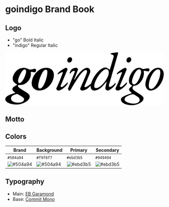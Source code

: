 # goindigo Brand Book

## Logo
- "go" Bold Italic
- "indigo" Regular Italic

 ![Tux, the Linux mascot](/images/logo.svg)

## Motto

## Colors
|Brand|Background|Primary|Secondary|
|---|---|---|---|
| `#504a94` | `#f9f8f7` | `#ebd3b5` | `#949494` |
| ![#504a94](https://placehold.co/75x75/504a94/504a94.png) | ![#504a94](https://placehold.co/75x75/f9f8f7/f9f8f7.png) | ![#ebd3b5](https://placehold.co/75x75/ebd3b5/ebd3b5.png) | ![#ebd3b5](https://placehold.co/75x75/949494/949494.png) |

## Typography
- Main: [EB Garamond](https://github.com/CarcajadaArtificial/goindigo-branding/tree/7bde1a8af9157535ee2336f5bbf0886ef007330e/fonts/EB%20Garamond)
- Base: [Commit Mono](https://github.com/CarcajadaArtificial/goindigo-branding/tree/7bde1a8af9157535ee2336f5bbf0886ef007330e/fonts/Commit%20Mono)
